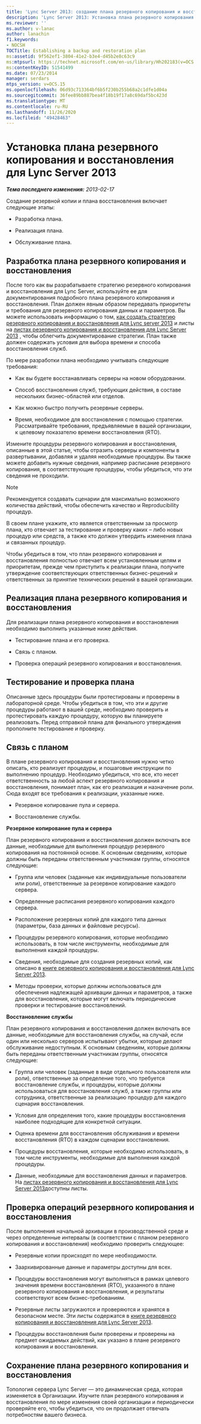 ```yaml
---
title: 'Lync Server 2013: создание плана резервного копирования и восстановления'
description: 'Lync Server 2013: Установка плана резервного копирования и восстановления.'
ms.reviewer: ''
ms.author: v-lanac
author: lanachin
f1.keywords:
- NOCSH
TOCTitle: Establishing a backup and restoration plan
ms:assetid: 9f562ef1-3804-41e2-b3e4-d45b2e8c63c9
ms:mtpsurl: https://technet.microsoft.com/en-us/library/Hh202183(v=OCS.15)
ms:contentKeyID: 51541499
ms.date: 07/23/2014
manager: serdars
mtps_version: v=OCS.15
ms.openlocfilehash: 06d93c713364bf6b5f230b255b68a2c1dfe1d04a
ms.sourcegitcommit: 36fee89bb887bea4f18b19f17a8c69daf5bc423d
ms.translationtype: MT
ms.contentlocale: ru-RU
ms.lasthandoff: 11/26/2020
ms.locfileid: "49428463"
---
```

# <a name="establishing-a-backup-and-restoration-plan-for-lync-server-2013"></a>Установка плана резервного копирования и восстановления для Lync Server 2013

<div data-xmlns="http://www.w3.org/1999/xhtml">

<div class="topic" data-xmlns="http://www.w3.org/1999/xhtml" data-msxsl="urn:schemas-microsoft-com:xslt" data-cs="https://msdn.microsoft.com/">

<div data-asp="https://msdn2.microsoft.com/asp">



</div>

<div id="mainSection">

<div id="mainBody">

<span> </span>

_**Тема последнего изменения:** 2013-02-17_

Создание резервной копии и плана восстановления включает следующие этапы:

  - Разработка плана.

  - Реализация плана.

  - Обслуживание плана.

<div>

## <a name="developing-a-backup-and-restoration-plan"></a>Разработка плана резервного копирования и восстановления

После того как вы разрабатываете стратегию резервного копирования и восстановления для Lync Server, используйте ее для документирования подробного плана резервного копирования и восстановления. План должен явным образом передавать приоритеты и требования для резервного копирования данных и параметров. Вы можете использовать информацию о том, [как создать стратегию резервного копирования и восстановления для Lync server 2013](lync-server-2013-establishing-a-backup-and-restoration-strategy.md) и листы на [листах резервного копирования и восстановления для Lync Server 2013](lync-server-2013-backup-and-restoration-worksheets.md) , чтобы облегчить документирование стратегии. План также должен содержать условия для выбора времени и способа восстановления служб.

По мере разработки плана необходимо учитывать следующие требования:

  - Как вы будете восстанавливать серверы на новом оборудовании.

  - Способ восстановления служб, требующих действия, в составе нескольких бизнес-областей или отделов.

  - Как можно быстро получить резервные серверы.

  - Время, необходимое для восстановления с помощью стратегии. Рассматривайте требования, предъявляемые в вашей организации, к целевому показателю времени восстановления (RTO).

Измените процедуры резервного копирования и восстановления, описанные в этой статье, чтобы отразить серверы и компоненты в развертывании, добавляя и удаляя необходимые процедуры. Вы также можете добавить нужные сведения, например расписание резервного копирования, в соответствующие процедуры, чтобы убедиться, что эти сведения не проходили.

<div>


> [!NOTE]  
> Рекомендуется создавать сценарии для максимально возможного количества действий, чтобы обеспечить качество и Reproducibility процедур.



</div>

В своем плане укажите, кто является ответственным за просмотр плана, кто отвечает за тестирование и проверку каких – либо новых процедур или средств, а также кто должен утвердить изменения плана и связанных процедур.

Чтобы убедиться в том, что план резервного копирования и восстановления полностью отвечает всем установленным целям и приоритетам, прежде чем приступить к реализации плана, получите утверждение соответствующих ответственных бизнес-решений и ответственных за принятие технических решений в вашей организации.

</div>

<div>

## <a name="implementing-the-backup-and-restoration-plan"></a>Реализация плана резервного копирования и восстановления

Для реализации плана резервного копирования и восстановления необходимо выполнить указанные ниже действия.

  - Тестирование плана и его проверка.

  - Связь с планом.

  - Проверка операций резервного копирования и восстановления.

<div>

## <a name="testing-and-validating-the-plan"></a>Тестирование и проверка плана

Описанные здесь процедуры были протестированы и проверены в лабораторной среде. Чтобы убедиться в том, что эти и другие процедуры работают в вашей среде, необходимо проверить и протестировать каждую процедуру, которую вы планируете реализовать. Перед отправкой плана для финального утверждения прополните тестирование и проверку.

</div>

<div>

## <a name="communicating-the-plan"></a>Связь с планом

В плане резервного копирования и восстановления нужно четко описать, кто реализует процедуры, и пошаговые инструкции по выполнению процедур. Необходимо убедиться, что все, кто несет ответственность за любой аспект резервного копирования и восстановления, понимает план, как его реализация и назначение роли. Сюда входят все требования к реализации, указанные ниже.

  - Резервное копирование пула и сервера.

  - Восстановление службы.

**Резервное копирование пула и сервера**

План резервного копирования и восстановления должен включать все данные, необходимые для выполнения процедур резервного копирования на постоянной основе. К основным сведениям, которые должны быть переданы ответственным участникам группы, относятся следующие:

  - Группа или человек (заданные как индивидуальные пользователи или роли), ответственные за резервное копирование каждого сервера.

  - Определенные расписания резервного копирования каждого сервера.

  - Расположение резервных копий для каждого типа данных (параметры, база данных и файловые ресурсы).

  - Процедуры резервного копирования, которые необходимо использовать, в том числе инструменты, необходимые для выполнения каждой процедуры.

  - Сведения, необходимые для создания резервных копий, как описано в [книге резервного копирования и восстановления для Lync Server 2013](lync-server-2013-backup-and-restoration-worksheets.md).

  - Методы проверки, которые должны использоваться для обеспечения надлежащей архивации данных и параметров, а также для восстановления, которые могут включать периодические проверки и тестирование восстановлений.

**Восстановление службы**

План резервного копирования и восстановления должен включать все данные, необходимые для восстановления службы, на случай, если один или несколько серверов испытывают убытки, которые делают обслуживание недоступным. К основным сведениям, которые должны быть переданы ответственным участникам группы, относятся следующие:

  - Группа или человек (заданные в виде отдельного пользователя или роли), ответственные за определение того, что требуется восстановление службы, и процедуры, которые должны использоваться для восстановления служб, а также группы или сотрудника, ответственные за реализацию процедур для каждого сценария восстановления.

  - Условия для определения того, какие процедуры восстановления наиболее подходящие для конкретной ситуации.

  - Оценка времени для восстановления обслуживания и времени восстановления (RTO) в каждом сценарии восстановления.

  - Процедуры восстановления, которые необходимо использовать, в том числе инструменты, необходимые для выполнения каждой процедуры.

  - Данные, необходимые для восстановления данных и параметров. На [листах резервного копирования и восстановления для Lync Server 2013](lync-server-2013-backup-and-restoration-worksheets.md)доступны листы.

</div>

<div>

## <a name="validating-backup-and-restoration-operations"></a>Проверка операций резервного копирования и восстановления

После выполнения начальной архивации в производственной среде и через определенные интервалы (в соответствии с планом резервного копирования и восстановления) необходимо проверить следующее:

  - Резервные копии происходят по мере необходимости.

  - Заархивированные данные и параметры доступны для всех.

  - Процедуры восстановления могут выполняться в рамках целевого значения времени восстановления (RTO), указанного в плане резервного копирования и восстановления, и результаты соответствуют всем бизнес-требованиям.

  - Резервные листы загружаются и проверяются и хранятся в безопасном месте. Эти листы содержатся в [книге резервного копирования и восстановления для Lync Server 2013](lync-server-2013-backup-and-restoration-worksheets.md).

  - Процедуры восстановления были проверены и проверены на предмет ожидаемых действий, как указано в плане резервного копирования и восстановления.

</div>

</div>

<div>

## <a name="maintaining-the-backup-and-restoration-plan"></a>Сохранение плана резервного копирования и восстановления

Топология сервера Lync Server — это динамическая среда, которая изменяется в Организации. Изучите план резервного копирования и восстановления по мере изменения своей организации и периодически проверяйте его, чтобы убедиться, что он продолжает отвечать потребностям вашего бизнеса.

</div>

</div>

<span> </span>

</div>

</div>

</div>

